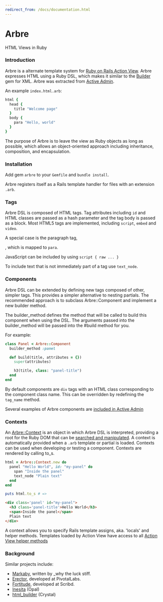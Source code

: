 ```yaml
---
redirect_from: /docs/documentation.html
---
```

# Arbre
HTML Views in Ruby

### Introduction

Arbre is a alternate template system for [Ruby on Rails Action View](http://guides.rubyonrails.org/action_view_overview.html).
Arbre expresses HTML using a Ruby DSL, which makes it similar to the [Builder](https://github.com/tenderlove/builder) gem for XML.
Arbre was extracted from [Active Admin](https://activeadmin.info/).

An example `index.html.arb`:

```ruby
html {
  head {
    title "Welcome page"
  }
  body {
    para "Hello, world"
  }
}
```

The purpose of Arbre is to leave the view as Ruby objects as long as possible,
which allows an object-oriented approach including inheritance, composition, and encapsulation.

### Installation

Add gem `arbre` to your `Gemfile` and `bundle install`.

Arbre registers itself as a Rails template handler for files with an extension `.arb`.

### Tags

Arbre DSL is composed of HTML tags.  Tag attributes including `id` and HTML classes are passed as a hash parameter and the tag body is passed as a block. Most HTML5 tags are implemented, including `script`, `embed` and `video`.

A special case is the paragraph tag, <p>, which is mapped to `para`.

JavaScript can be included by using `script { raw ... }`

To include text that is not immediately part of a tag use `text_node`.

### Components

Arbre DSL can be extended by defining new tags composed of other, simpler tags.
This provides a simpler alternative to nesting partials.
The recommended approach is to subclass Arbre::Component and implement a new builder method.

The builder_method defines the method that will be called to build this component
when using the DSL. The arguments passed into the builder_method will be passed 
into the #build method for you.

For example:

```ruby
class Panel < Arbre::Component
  builder_method :panel

  def build(title, attributes = {})
    super(attributes)

    h3(title, class: "panel-title")
  end
end
```

By default components are `div` tags with an HTML class corresponding to the component class name.  This can be overridden by redefining the `tag_name` method.

Several examples of Arbre components are [included in Active Admin](https://activeadmin.info/12-arbre-components.html)

### Contexts

An [Arbre::Context](http://www.rubydoc.info/gems/arbre/Arbre/Context) is an object in which Arbre DSL is interpreted, providing a root for the Ruby DOM that can be [searched and manipulated](http://www.rubydoc.info/gems/arbre/Arbre/Element). A context is automatically provided when a `.arb` template or partial is loaded. Contexts can be used when developing or testing a component.  Contexts are rendered by calling to_s.

```ruby
html = Arbre::Context.new do
  panel "Hello World", id: "my-panel" do
    span "Inside the panel"
    text_node "Plain text"
  end
end

puts html.to_s # =>
```

```html
<div class='panel' id="my-panel">
  <h3 class='panel-title'>Hello World</h3>
  <span>Inside the panel</span>
  Plain text
</div>
```

A context allows you to specify Rails template assigns, aka. 'locals' and helper methods. Templates loaded by Action View have access to all [Action View helper methods](http://guides.rubyonrails.org/action_view_overview.html#overview-of-helpers-provided-by-action-view)

### Background

Similar projects include:
- [Markaby](http://markaby.github.io/), written by \_why the luck stiff.
- [Erector](http://erector.github.io/), developed at PivotalLabs.
- [Fortitude](https://github.com/ageweke/fortitude), developed at Scribd.
- [Inesita](https://inesita.fazibear.me/) (Opal)
- [html_builder](https://github.com/crystal-lang/html_builder) (Crystal)

